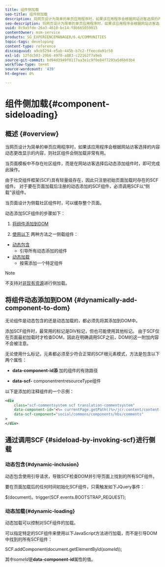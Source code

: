 ```yaml
---
title: 组件侧加载
seo-title: 组件侧加载
description: 将网页设计为简单的单页应用程序时，如果该应用程序会根据网站访客选择的内容动态更改显示的内容，则社区组件会侧加载非常有用
seo-description: 将网页设计为简单的单页应用程序时，如果该应用程序会根据网站访客选择的内容动态更改显示的内容，则社区组件会侧加载非常有用
uuid: 8c9a5fde-26a3-4610-bc14-f8b665059015
contentOwner: msm-service
products: SG_EXPERIENCEMANAGER/6.4/COMMUNITIES
topic-tags: developing
content-type: reference
discoiquuid: a9cb5294-e5ab-445b-b7c2-ffeecda91c50
exl-id: 12fdc503-29b6-4970-a883-c22162f7a9eb
source-git-commit: bd94d3949f0117aa3e1c9f0e84f7293a5d6b03b4
workflow-type: tm+mt
source-wordcount: '439'
ht-degree: 0%

---
```


# 组件侧加载{#component-sideloading}

## 概述 {#overview}

当网页设计为简单的单页应用程序时，如果该应用程序会根据网站访客选择的内容动态更改显示的内容，则社区组件会侧加载非常有用。

当页面模板中不存在社区组件，而是在网站访客选择后动态添加组件时，即可完成此操作。

由于社交组件框架(SCF)具有轻量级存在，因此只注册初始页面加载时存在的SCF组件。 对于要在页面加载后注册的动态添加的SCF组件，必须调用SCF以“侧载”该组件。

当页面设计为侧载社区组件时，可以缓存整个页面。

动态添加SCF组件的步骤如下：

1. [将组件添加到DOM](#dynamically-add-component-to-dom)

1. [使用以下](#sideload-by-invoking-scf) 两种方法之一侧载组件：

* [动态包含](#dynamic-inclusion)
   * 引导所有动态添加的组件
* [动态加载](#dynamic-loading)
   * 按需添加一个特定组件

>[!NOTE]
>
>不支持对[非现有资源](scf.md#add-or-include-a-communities-component)进行侧加载。

## 将组件动态添加到DOM {#dynamically-add-component-to-dom}

无论组件是动态包含的还是动态加载的，都必须先将其添加到DOM中。

添加SCF组件时，最常用的标记是DIV标记，但也可能使用其他标记。 由于SCF仅在页面最初加载时才检查DOM，因此在明确调用SCF之前，DOM的这一附加内容不会被注意。

无论使用什么标记，元素都必须至少符合正常的SCF根元素模式，方法是包含以下两个属性：

* **data-component-id添**
加的组件的有效路径

* **data-scf-**
componentrentresourceType组件

以下是添加的注释组件的一个示例：

```xml
<div
    class="scf-commentsystem scf translation-commentsystem" 
    data-component-id="<%= currentPage.getPath()%>/jcr:content/content-left/comments"
    data-scf-component="social/commons/components/hbs/comments"
>
</div>
```

## 通过调用SCF {#sideload-by-invoking-scf}进行侧载

### 动态包含{#dynamic-inclusion}

动态包含使用引导请求，导致SCF检查DOM并引导页面上找到的所有SCF组件。

要在页面加载后的任何时间初始化SCF组件，只需触发如下JQuery事件：

$(document)。trigger(SCF.events.BOOTSTRAP_REQUEST);

### 动态加载{#dynamic-loading}

动态加载可以控制对SCF组件的加载。

可以指定特定的SCF组件来使用以下JavaScript方法进行加载，而不是引导DOM中找到的所有SCF组件：

SCF.addComponent(document.getElementById(*someId*));

其中&#x200B;*someId*&#x200B;是&#x200B;**data-component-id**&#x200B;属性的值。
